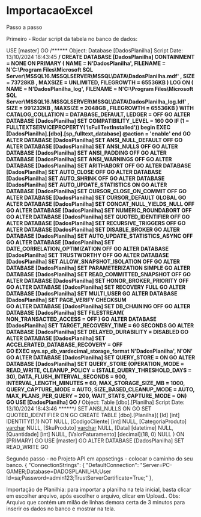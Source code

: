 # ImportacaoExcel

Passo a passo

Primeiro - Rodar script da tabela no banco de dados:

USE [master]
GO
/****** Object:  Database [DadosPlanilha]    Script Date: 13/10/2024 18:43:45 ******/
CREATE DATABASE [DadosPlanilha]
 CONTAINMENT = NONE
 ON  PRIMARY 
( NAME = N'DadosPlanilha', FILENAME = N'C:\Program Files\Microsoft SQL Server\MSSQL16.MSSQLSERVER\MSSQL\DATA\DadosPlanilha.mdf' , SIZE = 73728KB , MAXSIZE = UNLIMITED, FILEGROWTH = 65536KB )
 LOG ON 
( NAME = N'DadosPlanilha_log', FILENAME = N'C:\Program Files\Microsoft SQL Server\MSSQL16.MSSQLSERVER\MSSQL\DATA\DadosPlanilha_log.ldf' , SIZE = 991232KB , MAXSIZE = 2048GB , FILEGROWTH = 65536KB )
 WITH CATALOG_COLLATION = DATABASE_DEFAULT, LEDGER = OFF
GO
ALTER DATABASE [DadosPlanilha] SET COMPATIBILITY_LEVEL = 160
GO
IF (1 = FULLTEXTSERVICEPROPERTY('IsFullTextInstalled'))
begin
EXEC [DadosPlanilha].[dbo].[sp_fulltext_database] @action = 'enable'
end
GO
ALTER DATABASE [DadosPlanilha] SET ANSI_NULL_DEFAULT OFF 
GO
ALTER DATABASE [DadosPlanilha] SET ANSI_NULLS OFF 
GO
ALTER DATABASE [DadosPlanilha] SET ANSI_PADDING OFF 
GO
ALTER DATABASE [DadosPlanilha] SET ANSI_WARNINGS OFF 
GO
ALTER DATABASE [DadosPlanilha] SET ARITHABORT OFF 
GO
ALTER DATABASE [DadosPlanilha] SET AUTO_CLOSE OFF 
GO
ALTER DATABASE [DadosPlanilha] SET AUTO_SHRINK OFF 
GO
ALTER DATABASE [DadosPlanilha] SET AUTO_UPDATE_STATISTICS ON 
GO
ALTER DATABASE [DadosPlanilha] SET CURSOR_CLOSE_ON_COMMIT OFF 
GO
ALTER DATABASE [DadosPlanilha] SET CURSOR_DEFAULT  GLOBAL 
GO
ALTER DATABASE [DadosPlanilha] SET CONCAT_NULL_YIELDS_NULL OFF 
GO
ALTER DATABASE [DadosPlanilha] SET NUMERIC_ROUNDABORT OFF 
GO
ALTER DATABASE [DadosPlanilha] SET QUOTED_IDENTIFIER OFF 
GO
ALTER DATABASE [DadosPlanilha] SET RECURSIVE_TRIGGERS OFF 
GO
ALTER DATABASE [DadosPlanilha] SET  DISABLE_BROKER 
GO
ALTER DATABASE [DadosPlanilha] SET AUTO_UPDATE_STATISTICS_ASYNC OFF 
GO
ALTER DATABASE [DadosPlanilha] SET DATE_CORRELATION_OPTIMIZATION OFF 
GO
ALTER DATABASE [DadosPlanilha] SET TRUSTWORTHY OFF 
GO
ALTER DATABASE [DadosPlanilha] SET ALLOW_SNAPSHOT_ISOLATION OFF 
GO
ALTER DATABASE [DadosPlanilha] SET PARAMETERIZATION SIMPLE 
GO
ALTER DATABASE [DadosPlanilha] SET READ_COMMITTED_SNAPSHOT OFF 
GO
ALTER DATABASE [DadosPlanilha] SET HONOR_BROKER_PRIORITY OFF 
GO
ALTER DATABASE [DadosPlanilha] SET RECOVERY FULL 
GO
ALTER DATABASE [DadosPlanilha] SET  MULTI_USER 
GO
ALTER DATABASE [DadosPlanilha] SET PAGE_VERIFY CHECKSUM  
GO
ALTER DATABASE [DadosPlanilha] SET DB_CHAINING OFF 
GO
ALTER DATABASE [DadosPlanilha] SET FILESTREAM( NON_TRANSACTED_ACCESS = OFF ) 
GO
ALTER DATABASE [DadosPlanilha] SET TARGET_RECOVERY_TIME = 60 SECONDS 
GO
ALTER DATABASE [DadosPlanilha] SET DELAYED_DURABILITY = DISABLED 
GO
ALTER DATABASE [DadosPlanilha] SET ACCELERATED_DATABASE_RECOVERY = OFF  
GO
EXEC sys.sp_db_vardecimal_storage_format N'DadosPlanilha', N'ON'
GO
ALTER DATABASE [DadosPlanilha] SET QUERY_STORE = ON
GO
ALTER DATABASE [DadosPlanilha] SET QUERY_STORE (OPERATION_MODE = READ_WRITE, CLEANUP_POLICY = (STALE_QUERY_THRESHOLD_DAYS = 30), DATA_FLUSH_INTERVAL_SECONDS = 900, INTERVAL_LENGTH_MINUTES = 60, MAX_STORAGE_SIZE_MB = 1000, QUERY_CAPTURE_MODE = AUTO, SIZE_BASED_CLEANUP_MODE = AUTO, MAX_PLANS_PER_QUERY = 200, WAIT_STATS_CAPTURE_MODE = ON)
GO
USE [DadosPlanilha]
GO
/****** Object:  Table [dbo].[Planilha]    Script Date: 13/10/2024 18:43:46 ******/
SET ANSI_NULLS ON
GO
SET QUOTED_IDENTIFIER ON
GO
CREATE TABLE [dbo].[Planilha](
	[Id] [int] IDENTITY(1,1) NOT NULL,
	[CodigoCliente] [int] NULL,
	[CategoriaProduto] [varchar](100) NULL,
	[SkuProduto] [varchar](100) NULL,
	[Data] [datetime] NULL,
	[Quantidade] [int] NULL,
	[ValorFaturamento] [decimal](18, 0) NULL
) ON [PRIMARY]
GO
USE [master]
GO
ALTER DATABASE [DadosPlanilha] SET  READ_WRITE 
GO


Segundo  passo - no Projeto API em appsetings -  colocar o caminho do seu banco.
{
  "ConnectionStrings": {
    "DefaultConnection": "Server=PC-GAMER;Database=DADOSPLANILHA;User Id=sa;Password=admin123;TrustServerCertificate=True;"
  }, 


Importação de Planilhia:
para importar a planilha na tela inicial, basta clicar em escolher arquivo, após escolher o arquivo, clicar em Upload.. 
Obs: Arquivo que contém um milão de linhas demora certa de 3 minutos para inserir os dados no banco e mostrar na tela.
